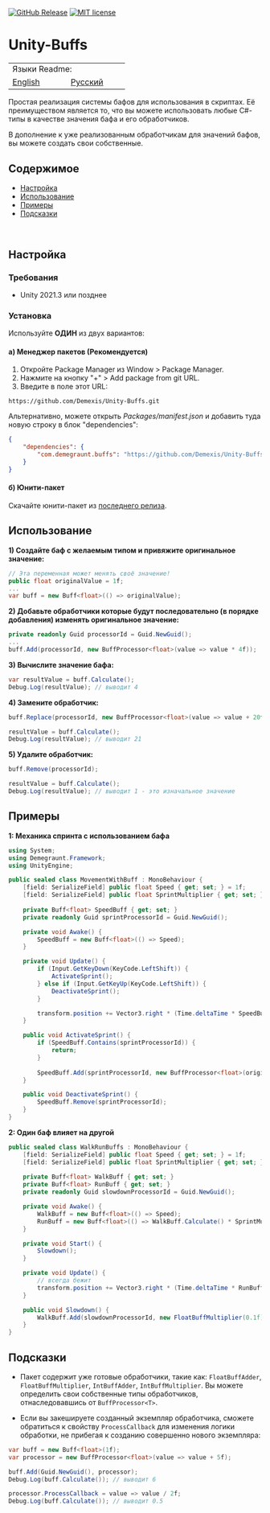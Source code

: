 [![GitHub Release](https://img.shields.io/github/v/release/Demexis/Unity-Buffs.svg)](https://github.com/Demexis/Unity-Buffs/releases/latest)
[![MIT license](https://img.shields.io/badge/license-MIT-blue.svg)](LICENSE)
# Unity-Buffs

<table>
  <tr></tr>
  <tr>
    <td colspan="3">Языки Readme:</td>
  </tr>
  <tr></tr>
  <tr>
    <td nowrap width="100">
      <a href="https://github.com/Demexis/Unity-Buffs">
        <span>English</span>
      </a>  
    </td>
    <td nowrap width="100">
      <a href="https://github.com/Demexis/Unity-Buffs/blob/main/README-RU.md">
        <span>Русский</span>
      </a>  
    </td>
  </tr>
</table>

Простая реализация системы бафов для использования в скриптах. Её преимуществом является то, что вы можете использовать любые C#-типы в качестве значения бафа и его обработчиков.

В дополнение к уже реализованным обработчикам для значений бафов, вы можете создать свои собственные.

## Содержимое
- [Настройка](#setup)
- [Использование](#usage)
- [Примеры](#examples)
- [Подсказки](#hints)

<br>

## Настройка

### Требования

* Unity 2021.3 или позднее

### Установка

Используйте __ОДИН__ из двух вариантов:

#### а) Менеджер пакетов (Рекомендуется)
1. Откройте Package Manager из Window > Package Manager.
2. Нажмите на кнопку "+" > Add package from git URL.
3. Введите в поле этот URL:
```
https://github.com/Demexis/Unity-Buffs.git
```

Альтернативно, можете открыть *Packages/manifest.json* и добавить туда новую строку в блок "dependencies":

```json
{
    "dependencies": {
        "com.demegraunt.buffs": "https://github.com/Demexis/Unity-Buffs.git"
    }
}
```

#### б) Юнити-пакет
Скачайте юнити-пакет из [последнего релиза](../../releases).

## Использование
__1) Создайте баф с желаемым типом и привяжите оригинальное значение:__
```cs
// Эта переменная может менять своё значение!
public float originalValue = 1f;
...
var buff = new Buff<float>(() => originalValue);
```

__2) Добавьте обработчики которые будут последовательно (в порядке добавления) изменять оригинальное значение:__
```cs
private readonly Guid processorId = Guid.NewGuid();
...
buff.Add(processorId, new BuffProcessor<float>(value => value * 4f));
```
  
__3) Вычислите значение бафа:__
```cs
var resultValue = buff.Calculate();
Debug.Log(resultValue); // выводит 4
```
  
__4) Замените обработчик:__
```cs
buff.Replace(processorId, new BuffProcessor<float>(value => value + 20f));

resultValue = buff.Calculate();
Debug.Log(resultValue); // выводит 21
```

__5) Удалите обработчик:__
```cs
buff.Remove(processorId);

resultValue = buff.Calculate();
Debug.Log(resultValue); // выводит 1 - это изначальное значение
```

## Примеры
__1: Механика спринта с использованием бафа__

```cs
using System;
using Demegraunt.Framework;
using UnityEngine;

public sealed class MovementWithBuff : MonoBehaviour {
    [field: SerializeField] public float Speed { get; set; } = 1f;
    [field: SerializeField] public float SprintMultiplier { get; set; } = 4f;
    
    private Buff<float> SpeedBuff { get; set; }
    private readonly Guid sprintProcessorId = Guid.NewGuid();

    private void Awake() {
        SpeedBuff = new Buff<float>(() => Speed);
    }

    private void Update() {
        if (Input.GetKeyDown(KeyCode.LeftShift)) {
            ActivateSprint();
        } else if (Input.GetKeyUp(KeyCode.LeftShift)) {
            DeactivateSprint();
        }

        transform.position += Vector3.right * (Time.deltaTime * SpeedBuff.Calculate());
    }

    public void ActivateSprint() {
        if (SpeedBuff.Contains(sprintProcessorId)) {
            return;
        }
        
        SpeedBuff.Add(sprintProcessorId, new BuffProcessor<float>(originalValue => originalValue * SprintMultiplier));
    }

    public void DeactivateSprint() {
        SpeedBuff.Remove(sprintProcessorId);
    }
}
```

__2: Один баф влияет на другой__
```cs
public sealed class WalkRunBuffs : MonoBehaviour {
    [field: SerializeField] public float Speed { get; set; } = 1f;
    [field: SerializeField] public float SprintMultiplier { get; set; } = 4f;
    
    private Buff<float> WalkBuff { get; set; }
    private Buff<float> RunBuff { get; set; }
    private readonly Guid slowdownProcessorId = Guid.NewGuid();

    private void Awake() {
        WalkBuff = new Buff<float>(() => Speed);
        RunBuff = new Buff<float>(() => WalkBuff.Calculate() * SprintMultiplier);
    }

    private void Start() {
        Slowdown();
    }

    private void Update() {
        // всегда бежит
        transform.position += Vector3.right * (Time.deltaTime * RunBuff.Calculate());
    }

    public void Slowdown() {
        WalkBuff.Add(slowdownProcessorId, new FloatBuffMultiplier(0.1f));
    }
}
```

## Подсказки
* Пакет содержит уже готовые обработчики, такие как: `FloatBuffAdder`, `FloatBuffMultiplier`, `IntBuffAdder`, `IntBuffMultiplier`. Вы можете определить свои собственные типы обработчиков, отнаследовавшись от `BuffProcessor<T>`.

* Если вы закешируете созданный экземпляр обработчика, сможете обратиться к свойству `ProcessCallback` для изменения логики обработки, не прибегая к созданию совершенно нового экземпляра:
```cs
var buff = new Buff<float>(1f);
var processor = new BuffProcessor<float>(value => value + 5f);

buff.Add(Guid.NewGuid(), processor);
Debug.Log(buff.Calculate()); // выводит 6

processor.ProcessCallback = value => value / 2f;
Debug.Log(buff.Calculate()); // выводит 0.5
```
